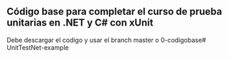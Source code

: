 ## Código base para completar el curso de prueba unitarias en .NET y C# con xUnit
Debe descargar el codigo y usar el branch master o 0-codigobase# UnitTestNet-example
